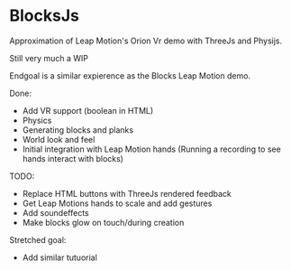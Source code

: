 # BlocksJs
Approximation of Leap Motion's Orion Vr demo with ThreeJs and Physijs.

Still very much a WIP

Endgoal is a similar expierence as the Blocks Leap Motion demo.

Done: 

* Add VR support (boolean in HTML)
* Physics
* Generating blocks and planks
* World look and feel
* Initial integration with Leap Motion hands (Running a recording to see hands interact with blocks)

TODO:
* Replace HTML buttons with ThreeJs rendered feedback
* Get Leap Motions hands to scale and add gestures
* Add soundeffects
* Make blocks glow on touch/during creation


Stretched goal:
* Add similar tutuorial 

